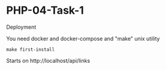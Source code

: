 # PHP-04-Task-1

Deployment

You need docker and docker-compose and "make" unix utility
```
make first-install
```

Starts on http://localhost/api/links
